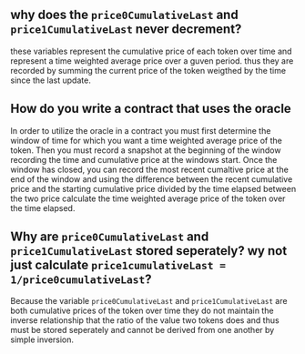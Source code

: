 ## why does the `price0CumulativeLast` and `price1CumulativeLast` never decrement?

these variables represent the cumulative price of each token over time and represent a time weighted average price over a guven period. thus they are recorded by summing the current price of the token weigthed by the time since the last update. 

## How do you write a contract that uses the oracle

In order to utilize the oracle in a contract you must first determine the window of time for which you want a time weighted average price of the token. Then you must record a snapshot at the beginning of the window recording the time and cumulative price at the windows start. Once the window has closed, you can record the most recent cumaltive price at the end of the window and using the difference between the recent cumulative price and the starting cumulative price divided by the time elapsed between the two price calculate the time weighted average price of the token over the time elapsed.

## Why are `price0CumulativeLast` and `price1CumulativeLast` stored seperately? wy not just calculate `price1cumulativeLast = 1/price0cumulativeLast`?

Because the variable `price0CumulativeLast` and `price1CumulativeLast` are both cumulative prices of the token over time they do not maintain the inverse relationship that the ratio of the value two tokens does and thus must be stored seperately and cannot be derived from one another by simple inversion.

